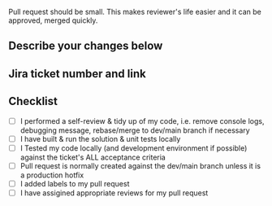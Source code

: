 Pull request should be small. This makes reviewer's life easier and it can be approved, merged quickly.

## Describe your changes below



## Jira ticket number and link



## Checklist 
- [ ] I performed a self-review & tidy up of my code, i.e. remove console logs, debugging message, rebase/merge to dev/main branch if necessary
- [ ] I have built & run the solution & unit tests locally
- [ ] I Tested my code locally (and development environment if possible) against the ticket's ALL acceptance criteria 
- [ ] Pull request is normally created against the dev/main branch unless it is a production hotfix 
- [ ] I added labels to my pull request
- [ ] I have assigined appropriate reviews for my pull request
